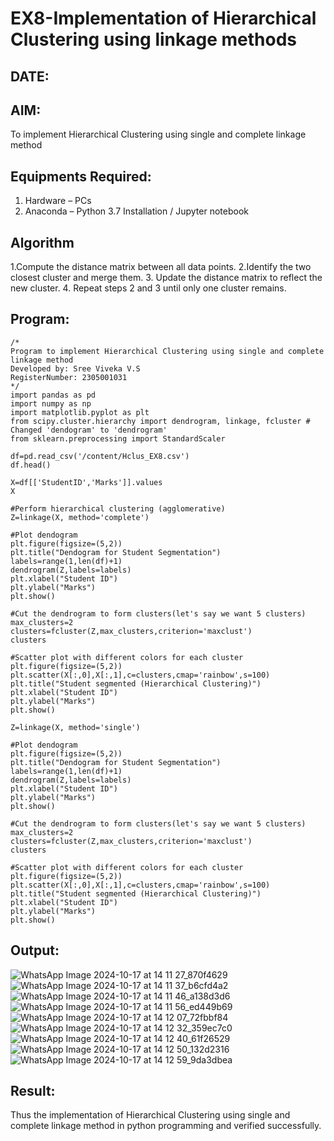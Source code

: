 # EX8-Implementation of Hierarchical Clustering using linkage methods
## DATE:
## AIM:
To implement Hierarchical Clustering using single and complete linkage method

## Equipments Required:
1. Hardware – PCs
2. Anaconda – Python 3.7 Installation / Jupyter notebook

## Algorithm
1.Compute the distance matrix between all data points. 
2.Identify the two closest cluster and merge them. 
3. Update the distance matrix to reflect the new cluster. 
4. Repeat steps 2 and 3 until only one cluster remains.

## Program:
```
/*
Program to implement Hierarchical Clustering using single and complete linkage method
Developed by: Sree Viveka V.S
RegisterNumber: 2305001031
*/
import pandas as pd
import numpy as np
import matplotlib.pyplot as plt
from scipy.cluster.hierarchy import dendrogram, linkage, fcluster # Changed 'dendogram' to 'dendrogram'
from sklearn.preprocessing import StandardScaler

df=pd.read_csv('/content/Hclus_EX8.csv')
df.head()

X=df[['StudentID','Marks']].values
X

#Perform hierarchical clustering (agglomerative)
Z=linkage(X, method='complete')

#Plot dendogram
plt.figure(figsize=(5,2))
plt.title("Dendogram for Student Segmentation")
labels=range(1,len(df)+1)
dendrogram(Z,labels=labels)
plt.xlabel("Student ID")
plt.ylabel("Marks")
plt.show()

#Cut the dendrogram to form clusters(let's say we want 5 clusters)
max_clusters=2
clusters=fcluster(Z,max_clusters,criterion='maxclust')
clusters

#Scatter plot with different colors for each cluster
plt.figure(figsize=(5,2))
plt.scatter(X[:,0],X[:,1],c=clusters,cmap='rainbow',s=100)
plt.title("Student segmented (Hierarchical Clustering)")
plt.xlabel("Student ID")
plt.ylabel("Marks")
plt.show()

Z=linkage(X, method='single')

#Plot dendogram
plt.figure(figsize=(5,2))
plt.title("Dendogram for Student Segmentation")
labels=range(1,len(df)+1)
dendrogram(Z,labels=labels)
plt.xlabel("Student ID")
plt.ylabel("Marks")
plt.show()

#Cut the dendrogram to form clusters(let's say we want 5 clusters)
max_clusters=2
clusters=fcluster(Z,max_clusters,criterion='maxclust')
clusters

#Scatter plot with different colors for each cluster
plt.figure(figsize=(5,2))
plt.scatter(X[:,0],X[:,1],c=clusters,cmap='rainbow',s=100)
plt.title("Student segmented (Hierarchical Clustering)")
plt.xlabel("Student ID")
plt.ylabel("Marks")
plt.show()
```

## Output:
![WhatsApp Image 2024-10-17 at 14 11 27_870f4629](https://github.com/user-attachments/assets/9be095ea-3d86-43b4-a33c-070eaaa737cc)
![WhatsApp Image 2024-10-17 at 14 11 37_b6cfd4a2](https://github.com/user-attachments/assets/42f7f058-6a84-4428-bea9-20d406306d9b)
![WhatsApp Image 2024-10-17 at 14 11 46_a138d3d6](https://github.com/user-attachments/assets/f1c9a0a7-cf1f-4129-8141-3182d61d0f03)
![WhatsApp Image 2024-10-17 at 14 11 56_ed449b69](https://github.com/user-attachments/assets/702f50cb-d12c-4f4f-93bc-43dccf0c0ce0)
![WhatsApp Image 2024-10-17 at 14 12 07_72fbbf84](https://github.com/user-attachments/assets/a667cb40-3ee6-4de0-87c4-e9b100626993)
![WhatsApp Image 2024-10-17 at 14 12 32_359ec7c0](https://github.com/user-attachments/assets/71f339c2-df09-42cd-ac33-61cfdab737e9)
![WhatsApp Image 2024-10-17 at 14 12 40_61f26529](https://github.com/user-attachments/assets/2791cd13-5272-46aa-a9f0-ff412ac8b9c0)
![WhatsApp Image 2024-10-17 at 14 12 50_132d2316](https://github.com/user-attachments/assets/9411d397-8f77-4eb5-9513-5ba5c9c3b59d)
![WhatsApp Image 2024-10-17 at 14 12 59_9da3dbea](https://github.com/user-attachments/assets/74bbc7ac-67ae-4c1d-a7eb-d4d1054c42f0)

## Result:
Thus the implementation of Hierarchical Clustering using single and complete linkage method in python programming and verified successfully.
